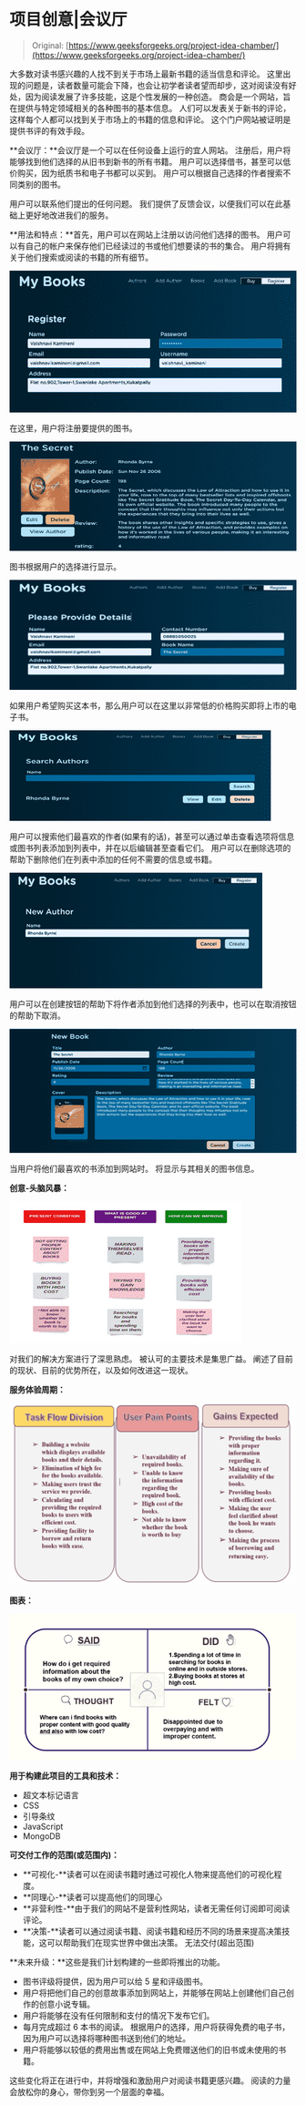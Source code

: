 # 项目创意|会议厅

> Original: [https://www.geeksforgeeks.org/project-idea-chamber/](https://www.geeksforgeeks.org/project-idea-chamber/)

大多数对读书感兴趣的人找不到关于市场上最新书籍的适当信息和评论。 这里出现的问题是，读者数量可能会下降，也会让初学者读者望而却步，这对阅读没有好处，因为阅读发展了许多技能，这是个性发展的一种创造。 商会是一个网站，旨在提供与特定领域相关的各种图书的基本信息。 人们可以发表关于新书的评论，这样每个人都可以找到关于市场上的书籍的信息和评论。 这个门户网站被证明是提供书评的有效手段。

**会议厅：**会议厅是一个可以在任何设备上运行的宜人网站。 注册后，用户将能够找到他们选择的从旧书到新书的所有书籍。 用户可以选择借书，甚至可以低价购买，因为纸质书和电子书都可以买到。 用户可以根据自己选择的作者搜索不同类别的图书。

用户可以联系他们提出的任何问题。 我们提供了反馈会议，以便我们可以在此基础上更好地改进我们的服务。

**用法和特点：**首先，用户可以在网站上注册以访问他们选择的图书。 用户可以有自己的帐户来保存他们已经读过的书或他们想要读的书的集合。 用户将拥有关于他们搜索或阅读的书籍的所有细节。

![](img/7c285d15edd2c1852b5f3ed393550b23.png)

在这里，用户将注册要提供的图书。

![](img/dab627cf396790baae2a063a9293b2e9.png)

图书根据用户的选择进行显示。

![](img/abb4672497611c698b30abd4806581f1.png)

如果用户希望购买这本书，那么用户可以在这里以非常低的价格购买即将上市的电子书。

![](img/b8dbef70870a797373dfd8bb17cf8bb4.png)

用户可以搜索他们最喜欢的作者(如果有的话)，甚至可以通过单击查看选项将信息或图书列表添加到列表中，并在以后编辑甚至查看它们。 用户可以在删除选项的帮助下删除他们在列表中添加的任何不需要的信息或书籍。

![](img/454a89ce36b3dd17abf70709ac6f1414.png)

用户可以在创建按钮的帮助下将作者添加到他们选择的列表中，也可以在取消按钮的帮助下取消。

![](img/d5f817791728fccf376fb86c82b1bf59.png)

当用户将他们最喜欢的书添加到网站时。 将显示与其相关的图书信息。

**创意-头脑风暴：**

![](img/b4635ea7674dfeb2d257ec6529280345.png)

对我们的解决方案进行了深思熟虑。 被认可的主要技术是集思广益。 阐述了目前的现状、目前的优势所在，以及如何改进这一现状。

**服务体验周期：**

![](img/7b282a030eab51782b1de73c97ee851f.png)

**图表：**

![](img/7def61002dfd71d54ebe7272a90e8428.png)

**用于构建此项目的工具和技术：**

*   超文本标记语言
*   CSS
*   引导条纹
*   JavaScript
*   MongoDB

**可交付工作的范围(或范围内)：**

*   **可视化-**读者可以在阅读书籍时通过可视化人物来提高他们的可视化程度。
*   **同理心-**读者可以提高他们的同理心
*   **非营利性-**由于我们的网站不是营利性网站，读者无需任何订阅即可阅读评论。
*   **决策-**读者可以通过阅读书籍、阅读书籍和经历不同的场景来提高决策技能，这可以帮助我们在现实世界中做出决策。 无法交付(超出范围)

**未来升级：**这些是我们计划构建的一些即将推出的功能。

*   图书评级将提供，因为用户可以给 5 星和评级图书。
*   用户将把他们自己的创意故事添加到网站上，并能够在网站上创建他们自己创作的创意小说专辑。
*   用户将能够在没有任何限制和支付的情况下发布它们。
*   每月完成超过 6 本书的阅读。 根据用户的选择，用户将获得免费的电子书，因为用户可以选择将哪种图书送到他们的地址。
*   用户将能够以较低的费用出售或在网站上免费赠送他们的旧书或未使用的书籍。

这些变化将正在进行中，并将增强和激励用户对阅读书籍更感兴趣。 阅读的力量会放松你的身心，带你到另一个层面的幸福。